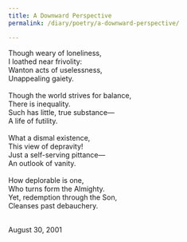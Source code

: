 ```yaml
---
title: A Downward Perspective
permalink: /diary/poetry/a-downward-perspective/

---
```

<div class="poetry">

Though weary of loneliness,<br/>
I loathed near frivolity:<br/>
Wanton acts of uselessness,<br/>
Unappealing gaiety.<br/>
<br/>
Though the world strives for balance,<br/>
There is inequality.<br/>
Such has little, true substance—<br/>
A life of futility.<br/>
<br/>
What a dismal existence,<br/>
This view of depravity!<br/>
Just a self-serving pittance—<br/>
An outlook of vanity.<br/>
<br/>
How deplorable is one,<br/>
Who turns form the Almighty.<br/>
Yet, redemption through the Son,<br/>
Cleanses past debauchery.<br/>
<br/>

<div class="poetry_date">August 30, 2001</div>

</div>
